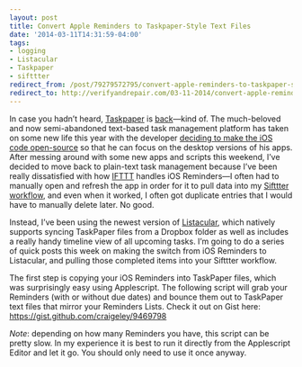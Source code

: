 ```yaml
---
layout: post 
title: Convert Apple Reminders to Taskpaper-Style Text Files 
date: '2014-03-11T14:31:59-04:00' 
tags: 
- logging 
- Listacular 
- Taskpaper 
- sifttter 
redirect_from: /post/79279572795/convert-apple-reminders-to-taskpaper-style-text-files/
redirect_to: http://verifyandrepair.com/03-11-2014/convert-apple-reminders-to-taskpaper-style-text-files.html
---
```


In case you hadn’t heard, [Taskpaper](http://www.hogbaysoftware.com/products/taskpaper) is [back](http://www.macdrifter.com/2014/02/the-taskpaper-rd-notebook.html)—kind of. The much-beloved and now semi-abandoned text-based task management platform has taken on some new life this year with the developer [deciding to make the iOS code open-source](http://blog.hogbaysoftware.com/post/72672157477/taskpaper-for-ios-source-code) so that he can focus on the desktop versions of his apps. After messing around with some new apps and scripts this weekend, I’ve decided to move back to plain-text task management because I’ve been really dissatisfied with how [IFTTT](https://ifttt.com/) handles iOS Reminders—I often had to manually open and refresh the app in order for it to pull data into my [Sifttter workflow](http://craigeley.com/post/72565974459/sifttter-an-ifttt-to-day-one-logger), and even when it worked, I often got duplicate entries that I would have to manually delete later. No good.

Instead, I’ve been using the newest version of [Listacular](https://itunes.apple.com/us/app/listacular-for-dropbox-rapid/id624606571?mt=8), which natively supports syncing TaskPaper files from a Dropbox folder as well as includes a really handy timeline view of all upcoming tasks. I’m going to do a series of quick posts this week on making the switch from iOS Reminders to Listacular, and pulling those completed items into your Sifttter workflow.

The first step is copying your iOS Reminders into TaskPaper files, which was surprisingly easy using Applescript. The following script will grab your Reminders (with or without due dates) and bounce them out to TaskPaper text files that mirror your Reminders Lists. Check it out on Gist here: <https://gist.github.com/craigeley/9469798>

*Note*: depending on how many Reminders you have, this script can be pretty slow. In my experience it is best to run it directly from the Applescript Editor and let it go. You should only need to use it once anyway.

